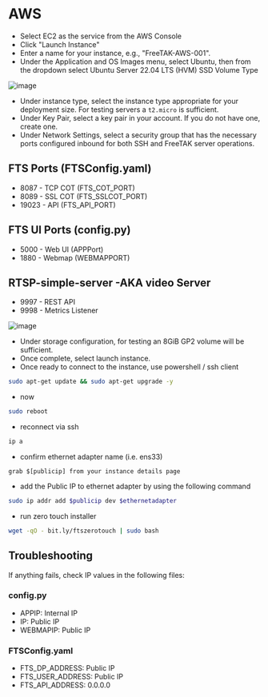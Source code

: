 # AWS

* Select EC2 as the service from the AWS Console 
* Click "Launch Instance"
* Enter a name for your instance, e.g., "FreeTAK-AWS-001".
* Under the Application and OS Images menu, select Ubuntu, then from the dropdown select Ubuntu Server 22.04 LTS (HVM) SSD Volume Type

![image](https://user-images.githubusercontent.com/9298197/197416511-805196e6-09c5-4b0f-8a99-ab48b6d14328.png)


* Under instance type, select the instance type appropriate for your deployment size. For testing servers a `t2.micro` is sufficient.
* Under Key Pair, select a key pair in your account. If you do not have one, create one.
* Under Network Settings, select a security group that has the necessary ports configured inbound for both SSH and FreeTAK server operations.

## FTS Ports (FTSConfig.yaml) 
* 8087 - TCP COT (FTS_COT_PORT)
* 8089 - SSL COT (FTS_SSLCOT_PORT)
* 19023 - API (FTS_API_PORT)

## FTS UI Ports (config.py)
* 5000 - Web UI (APPPort)
* 1880 - Webmap (WEBMAPPORT)

## RTSP-simple-server -AKA video Server 
* 9997 - REST API
* 9998 - Metrics Listener

![image](https://user-images.githubusercontent.com/9298197/197417005-db917902-421d-4609-8786-9e0662cfadb3.png)



* Under storage configuration, for testing an 8GiB GP2 volume will be sufficient.
* Once complete, select launch instance.
* Once ready to connect to the instance, use powershell / ssh client
```bash
sudo apt-get update && sudo apt-get upgrade -y 
```
* now

```bash
sudo reboot
```

* reconnect via ssh 
```bash
ip a 
```

* confirm ethernet adapter name (i.e. ens33)
```text
grab $[publicip] from your instance details page 
```

* add the Public IP to ethernet adapter by using the following command
```bash
sudo ip addr add $publicip dev $ethernetadapter
```

* run zero touch installer 
```bash
wget -qO - bit.ly/ftszerotouch | sudo bash
```

## Troubleshooting
If anything fails, check IP values in the following files:

### config.py
* APPIP: Internal IP 
* IP: Public IP
* WEBMAPIP: Public IP

### FTSConfig.yaml
* FTS_DP_ADDRESS: Public IP
* FTS_USER_ADDRESS: Public IP
* FTS_API_ADDRESS: 0.0.0.0
